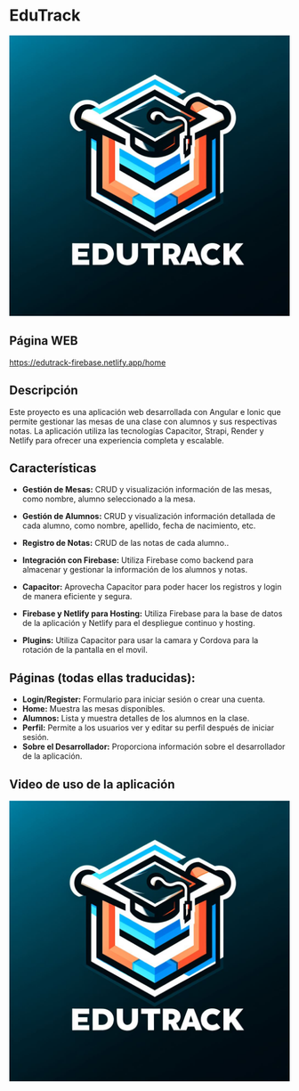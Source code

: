 # EduTrack

![EduTrack](/src/assets/imgs/logo-edutrack.jpg)

## Página WEB

https://edutrack-firebase.netlify.app/home

## Descripción

Este proyecto es una aplicación web desarrollada con Angular e Ionic que permite gestionar las mesas de una clase con alumnos y sus respectivas notas. La aplicación utiliza las tecnologías Capacitor, Strapi, Render y Netlify para ofrecer una experiencia completa y escalable.

## Características

- **Gestión de Mesas:** CRUD y visualización información de las mesas, como nombre, alumno seleccionado a la mesa.

- **Gestión de Alumnos:** CRUD y visualización información detallada de cada alumno, como nombre, apellido, fecha de nacimiento, etc.

- **Registro de Notas:** CRUD de las notas de cada alumno..

- **Integración con Firebase:** Utiliza Firebase como backend para almacenar y gestionar la información de los alumnos y notas.

- **Capacitor:** Aprovecha Capacitor para poder hacer los registros y login de manera eficiente y segura.

- **Firebase y Netlify para Hosting:** Utiliza Firebase para la base de datos de la aplicación y Netlify para el despliegue continuo y hosting.

- **Plugins:** Utiliza Capacitor para usar la camara y Cordova para la rotación de la pantalla en el movil.

## Páginas (todas ellas traducidas):
  - **Login/Register:** Formulario para iniciar sesión o crear una cuenta.
  - **Home:** Muestra las mesas disponibles.
  - **Alumnos:** Lista y muestra detalles de los alumnos en la clase.
  - **Perfil:** Permite a los usuarios ver y editar su perfil después de iniciar sesión.
  - **Sobre el Desarrollador:** Proporciona información sobre el desarrollador de la aplicación.

## Video de uso de la aplicación

[![Video](/src/assets/imgs/logo-edutrack.jpg)](https://youtu.be/cKUt9ZgBXpk)
